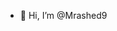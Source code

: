 - 👋 Hi, I’m @Mrashed9


<!---
Mrashed9/Mrashed9 is a ✨ special ✨ repository because its `README.md` (this file) appears on your GitHub profile.
You can click the Preview link to take a look at your changes.
--->

